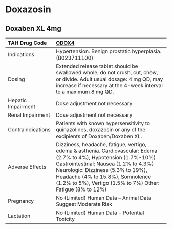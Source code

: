 # Doxazosin

## Doxaben XL 4mg

| TAH Drug Code      | [**ODOX4**](https://www.tahsda.org.tw/drugs/hissearch.php?drug_code=ODOX4)                                                                                                                                                                                                                        |
|:-------------------|:--------------------------------------------------------------------------------------------------------------------------------------------------------------------------------------------------------------------------------------------------------------------------------------------------|
| Indications        | Hypertension. Benign prostatic hyperplasia.(B023711100)                                                                                                                                                                                                                                           |
| Dosing             | Extended release tablet should be swallowed whole; do not crush, cut, chew, or divide. Adult usual dosage: 4 mg QD, may increase if necessary at the 4-week interval to a maximum 8 mg QD.                                                                                                        |
| Hepatic Impairment | Dose adjustment not necessary                                                                                                                                                                                                                                                                     |
| Renal Impairment   | Dose adjustment not necessary                                                                                                                                                                                                                                                                     |
| Contraindications  | Patients with known hypersensitivity to quinazolines, doxazosin or any of the excipients of Doxaben/Doxaben XL.                                                                                                                                                                                   |
| Adverse Effects    | Dizziness, headache, fatigue, vertigo, edema & asthenia. Cardiovascular: Edema (2.7% to 4%), Hypotension (1.7%-10%) Gastrointestinal: Nausea (1.2% to 4.3%) Neurologic: Dizziness (5.3% to 19%), Headache (4% to 15.8%), Somnolence (1.2% to 5%), Vertigo (1.5% to 7%) Other: Fatigue (8% to 12%) |
| Pregnancy          | No (Limited) Human Data – Animal Data Suggest Moderate Risk                                                                                                                                                                                                                                       |
| Lactation          | No (Limited) Human Data - Potential Toxicity                                                                                                                                                                                                                                                      |

